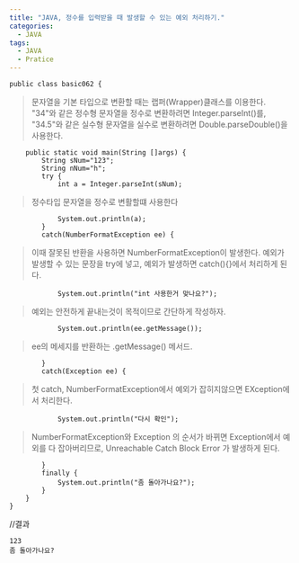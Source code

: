```yaml
---
title: "JAVA, 정수를 입력받을 때 발생할 수 있는 예외 처리하기."
categories:
  - JAVA
tags:
  - JAVA
  - Pratice
---
```


	public class basic062 {

>문자열을 기본 타입으로 변환할 때는 랩퍼(Wrapper)클래스를 이용한다. "34"와 같은 정수형 문자열을 정수로 변환하려면 Integer.parseInt()를, "34.5"와 같은 실수형 문자열을 실수로 변환하려면 Double.parseDouble()을 사용한다.

		public static void main(String []args) {
			String sNum="123";
			String nNum="h";
			try {
				int a = Integer.parseInt(sNum); 

>정수타입 문자열을 정수로 변활할떄 사용한다

				System.out.println(a);
			}
			catch(NumberFormatException ee) { 

>이때 잘못된 뱐환을 사용하면 NumberFormatException이 발생한다. 예외가 발생할 수 있는 문장을 try에 넣고, 예외가 발생하면 catch(){}에서 처리하게 된다.

				System.out.println("int 사용한거 맞나요?");

>예외는 안전하게 끝내는것이 목적이므로 간단하게 작성하자.

				System.out.println(ee.getMessage());
				
>ee의 메세지를 반환하는 .getMessage() 메서드.

			}
			catch(Exception ee) { 

>첫 catch, NumberFormatException에서 예외가 잡히지않으면 EXception에서 처리한다.

				System.out.println("다시 확인");

>NumberFormatException와 Exception 의 순서가 바뀌면 Exception에서 예외를 다 잡아버리므로, Unreachable Catch Block Error 가 발생하게 된다.

			}
			finally {
				System.out.println("좀 돌아가나요?");
			}		
		}
	}

//결과

	123
	좀 돌아가나요?

